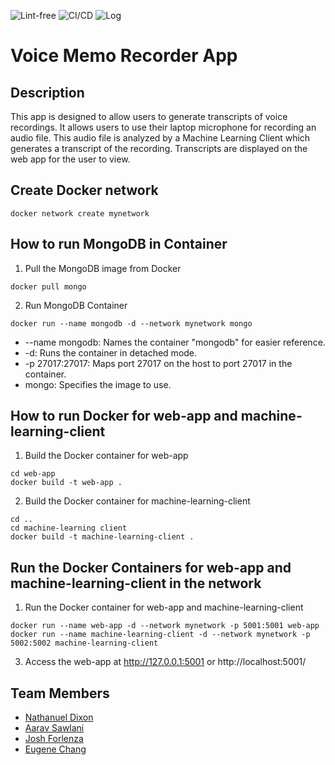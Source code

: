 ![Lint-free](https://github.com/software-students-spring2024/4-containerized-app-exercise-team0-4/actions/workflows/lint.yml/badge.svg)
![CI/CD](https://github.com/software-students-spring2024/4-containerized-app-exercise-team0-4/actions/workflows/build.yaml/badge.svg)
![Log](https://github.com/software-students-spring2024/4-containerized-app-exercise-team0-4/actions/workflows/event-logger.yml/badge.svg)

# Voice Memo Recorder App

## Description 
This app is designed to allow users to generate transcripts of voice recordings. It allows users to use their laptop microphone for recording an audio file. This audio file is analyzed by a Machine Learning Client which generates a transcript of the recording. Transcripts are displayed on the web app for the user to view.

## Create Docker network
```
docker network create mynetwork
```

## How to run MongoDB in Container
1. Pull the MongoDB image from Docker
```
docker pull mongo
```
2. Run MongoDB Container
```
docker run --name mongodb -d --network mynetwork mongo
```
 - --name mongodb: Names the container "mongodb" for easier reference.
- -d: Runs the container in detached mode.
- -p 27017:27017: Maps port 27017 on the host to port 27017 in the container.
- mongo: Specifies the image to use.

## How to run Docker for web-app and machine-learning-client
1. Build the Docker container for web-app 
```
cd web-app
docker build -t web-app .
```
2. Build the Docker container for machine-learning-client
```
cd ..
cd machine-learning client
docker build -t machine-learning-client .
```

## Run the Docker Containers for web-app and machine-learning-client in the network

1. Run the Docker container for web-app and machine-learning-client
```
docker run --name web-app -d --network mynetwork -p 5001:5001 web-app
docker run --name machine-learning-client -d --network mynetwork -p 5002:5002 machine-learning-client
```

3. Access the web-app at http://127.0.0.1:5001 or http://localhost:5001/

## Team Members
- [Nathanuel Dixon](https://github.com/nathanuel0322)
- [Aarav Sawlani](https://github.com/aaravsawlani)
- [Josh Forlenza](https://github.com/joshforlenza)
- [Eugene Chang](https://github.com/egnechng)
